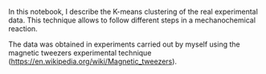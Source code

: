 In this notebook, I describe the K-means clustering of the real experimental data. This technique allows
to follow different steps in a mechanochemical reaction.

The data was obtained in experiments carried out by myself using the magnetic tweezers experimental technique (https://en.wikipedia.org/wiki/Magnetic_tweezers).

